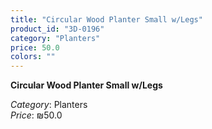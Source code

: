 ```yaml
---
title: "Circular Wood Planter Small w/Legs"
product_id: "3D-0196"
category: "Planters"
price: 50.0
colors: ""
---
```


**Circular Wood Planter Small w/Legs**

*Category*: Planters  
*Price*: ₪50.0

